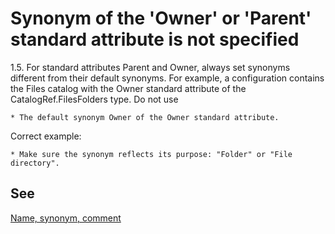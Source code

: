 # Synonym of the 'Owner' or 'Parent' standard attribute is not specified

1.5. For standard attributes Parent and Owner, always set synonyms different from their default synonyms. For example, a configuration contains the Files catalog with the Owner standard attribute of the CatalogRef.FilesFolders type.
Do not use

    * The default synonym Owner of the Owner standard attribute.

Correct example:

    * Make sure the synonym reflects its purpose: "Folder" or "File directory".



## See 

[Name, synonym, comment](https://support.1ci.com/hc/en-us/articles/360011120439-Name-synonym-comment)